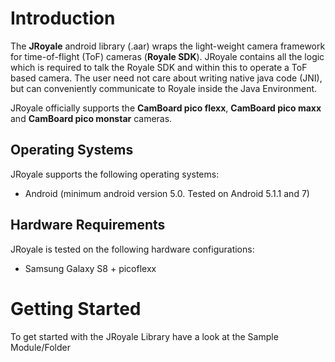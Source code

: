 Introduction
============

The **JRoyale** android library (.aar) wraps the light-weight camera framework for time-of-flight
(ToF) cameras (**Royale SDK**).
JRoyale contains all the logic which is required to talk the Royale SDK and within this to operate
a ToF based camera. The user need not care about writing native java code (JNI), but can
conveniently communicate to Royale inside the Java Environment.

JRoyale officially supports the **CamBoard pico flexx**, **CamBoard pico maxx** and
**CamBoard pico monstar** cameras.

Operating Systems
-----------------

JRoyale supports the following operating systems:

- Android (minimum android version 5.0. Tested on Android 5.1.1 and 7)

Hardware Requirements
---------------------

JRoyale is tested on the following hardware configurations:

- Samsung Galaxy S8 + picoflexx

Getting Started
===============

To get started with the JRoyale Library have a look at the Sample Module/Folder
